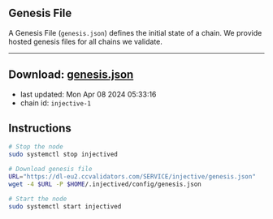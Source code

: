 ## Genesis File
A Genesis File (`genesis.json`) defines the initial state of a chain. We provide hosted genesis files for all chains we validate.

---
**Download: [genesis.json](https://dl-eu2.ccvalidators.com/SERVICE/injective/genesis.json)**
---

- last updated: Mon Apr 08 2024 05:33:16
- chain id: `injective-1`

## Instructions
```sh
# Stop the node
sudo systemctl stop injectived

# Download genesis file
URL="https://dl-eu2.ccvalidators.com/SERVICE/injective/genesis.json"
wget -4 $URL -P $HOME/.injectived/config/genesis.json

# Start the node
sudo systemctl start injectived
```
